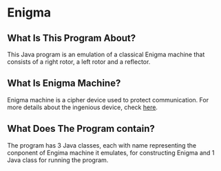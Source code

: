 # Enigma
## What Is This Program About?
This Java program is an emulation of a classical Enigma machine that consists of a right rotor, a left rotor and a reflector.

## What Is Enigma Machine?
Enigma machine is a cipher device used to protect communication. For more details about the ingenious device, check [here](https://en.wikipedia.org/wiki/Enigma_machine).

## What Does The Program contain?
The program has 3 Java classes, each with name representing the conponent of Engima machine it emulates, for constructing Enigma and 1 Java class for running the program.

